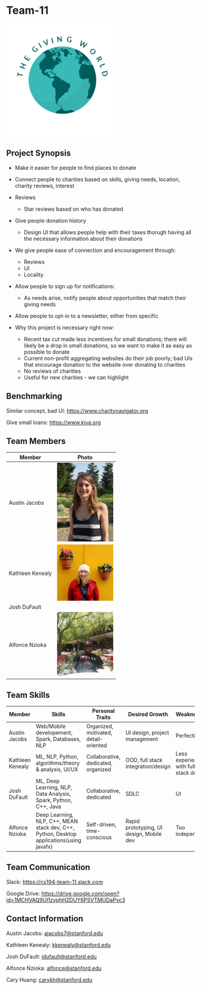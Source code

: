 # Team-11
<img src="./images/giving_world_logo.png" width="300">

## Project Synopsis 
 * Make it easier for people to find places to donate
 * Connect people to charities based on skills, giving needs, location, charity reviews, interest
 * Reviews
    * Star reviews based on who has donated
 * Give people donation history
    * Design UI that allows people help with their taxes thorugh having all the necessary information about their donations
 * We give people ease of connection and encouragement through:
    * Reviews
    * UI
    * Locality
  * Allow people to sign up for notifications:
    * As needs arise, notify people about opportunities that match their giving needs
  * Allow people to opt-in to a newsletter, either from specific 
    
    
 * Why this project is necessary right now:
   * Recent tax cut made less incentives for small donations; there will likely be a drop in small donations, so we want to make it as easy as possible to donate
   * Current non-profit aggregating websites do their job poorly; bad UIs that encourage donation to the website over donating to charities
   * No reviews of charities
   * Useful for new charities - we can highlight
   
   
## Benchmarking

Similar concept, bad UI: https://www.charitynavigator.org

Give small loans: https://www.kiva.org

## Team Members
| Member                | Photo                                         |
| --------------------- | --------------------------------------------- |
| Austin Jacobs         |  <img src="./images/austinjacobs.jpg" width="150"> |
| Kathleen Kenealy      |  <img src="./images/23275542_1472690689513643_4536135020035684231_o.jpg" width="150"> |
| Josh DuFault          |  |
| Alfonce Nzioka        |  <img src="./images/alfonce.jpg" width="150">|

<!--- <img src="./images/filename.jpg" width="150"> --->

## Team Skills
| Member                | Skills                        | Personal Traits  | Desired Growth | Weaknesses |
| --------------------- | ----------------------------- | ---------------- | -------------- | ---------- |
| Austin Jacobs    | Web/Mobile developement, Spark, Databases, NLP | Organized, motivated, detail-oriented | UI design, project management | Perfectionist |
| Kathleen Kenealy | ML, NLP, Python, algorithms/theory & analysis, UI/UX | Collaborative, dedicated, organized | OOD, full stack integration/design | Less experienced with full stack design |
| Josh DuFault | ML, Deep Learning, NLP, Data Analysis, Spark, Python, C++, Java | Collaborative, dedicated | SDLC | UI |
| Alfonce Nzioka |Deep Learning, NLP, C++, MEAN stack dev, C++, Python, Desktop applications(using javafx)|Self-driven, time-conscious| Rapid prototyping, UI design, Mobile dev|Too independent|

## Team Communication

Slack: https://cs194-team-11.slack.com

Google Drive: https://drive.google.com/open?id=1MCHVAQ9Ul1zvphH2DUY6PSVTMUDaPvc3

## Contact Information

Austin Jacobs: ajacobs7@stanford.edu

Kathleen Kenealy: kkenealy@stanford.edu

Josh DuFault: jdufault@stanford.edu

Alfonce Nzioka: alfonce@stanford.edu

Cary Huang: carykh@stanford.edu

